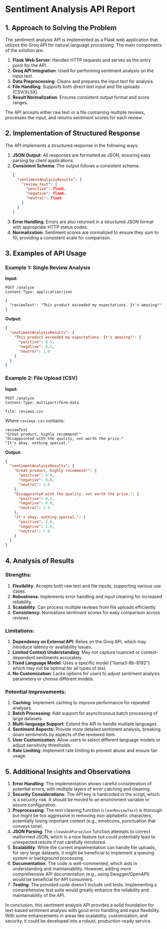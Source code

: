 # Sentiment Analysis API Report

## 1. Approach to Solving the Problem

The sentiment analysis API is implemented as a Flask web application that utilizes the Groq API for natural language processing. The main components of the solution are:

1. **Flask Web Server**: Handles HTTP requests and serves as the entry point for the API.
2. **Groq API Integration**: Used for performing sentiment analysis on the input text.
3. **Data Preprocessing**: Cleans and prepares the input text for analysis.
4. **File Handling**: Supports both direct text input and file uploads (CSV/XLSX).
5. **Result Normalization**: Ensures consistent output format and score ranges.

The API accepts either raw text or a file containing multiple reviews, processes the input, and returns sentiment scores for each review.

## 2. Implementation of Structured Response

The API implements a structured response in the following ways:

1. **JSON Output**: All responses are formatted as JSON, ensuring easy parsing by client applications.
2. **Consistent Schema**: The output follows a consistent schema:
   ```json
   {
     "sentimentAnalysisResults": {
       "review_text": {
         "positive": float,
         "negative": float,
         "neutral": float
       }
     }
   }
   ```
3. **Error Handling**: Errors are also returned in a structured JSON format with appropriate HTTP status codes.
4. **Normalization**: Sentiment scores are normalized to ensure they sum to 10, providing a consistent scale for comparison.

## 3. Examples of API Usage

### Example 1: Single Review Analysis

**Input:**
```http
POST /analyze
Content-Type: application/json

{
  "reviewText": "This product exceeded my expectations. It's amazing!"
}
```

**Output:**
```json
{
  "sentimentAnalysisResults": {
    "This product exceeded my expectations. It's amazing!": {
      "positive": 8.5,
      "negative": 0.5,
      "neutral": 1.0
    }
  }
}
```

### Example 2: File Upload (CSV)

**Input:**
```http
POST /analyze
Content-Type: multipart/form-data

file: reviews.csv
```

Where `reviews.csv` contains:
```
reviewText
"Great product, highly recommend!"
"Disappointed with the quality, not worth the price."
"It's okay, nothing special."
```

**Output:**
```json
{
  "sentimentAnalysisResults": {
    "Great product, highly recommend!": {
      "positive": 9.0,
      "negative": 0.0,
      "neutral": 1.0
    },
    "Disappointed with the quality, not worth the price.": {
      "positive": 0.5,
      "negative": 8.0,
      "neutral": 1.5
    },
    "It's okay, nothing special.": {
      "positive": 2.0,
      "negative": 1.0,
      "neutral": 7.0
    }
  }
}
```

## 4. Analysis of Results

### Strengths:
1. **Flexibility**: Accepts both raw text and file inputs, supporting various use cases.
2. **Robustness**: Implements error handling and input cleaning for increased reliability.
3. **Scalability**: Can process multiple reviews from file uploads efficiently.
4. **Consistency**: Normalizes sentiment scores for easy comparison across reviews.

### Limitations:
1. **Dependency on External API**: Relies on the Groq API, which may introduce latency or availability issues.
2. **Limited Context Understanding**: May not capture nuanced or context-dependent sentiments accurately.
3. **Fixed Language Model**: Uses a specific model ("llama3-8b-8192") which may not be optimal for all types of text.
4. **No Customization**: Lacks options for users to adjust sentiment analysis parameters or choose different models.

### Potential Improvements:
1. **Caching**: Implement caching to improve performance for repeated analyses.
2. **Batch Processing**: Add support for asynchronous batch processing of large datasets.
3. **Multi-language Support**: Extend the API to handle multiple languages.
4. **Sentiment Aspects**: Provide more detailed sentiment analysis, breaking down sentiments by aspects of the reviewed item.
5. **User Customization**: Allow users to select different language models or adjust sensitivity thresholds.
6. **Rate Limiting**: Implement rate limiting to prevent abuse and ensure fair usage.

## 5. Additional Insights and Observations

1. **Error Handling**: The implementation shows careful consideration of potential errors, with multiple layers of error catching and cleaning.
2. **Security Considerations**: The API key is hardcoded in the script, which is a security risk. It should be moved to an environment variable or secure configuration.
3. **Preprocessing**: The text cleaning function (`cleanReviewText`) is thorough but might be too aggressive in removing non-alphabetic characters, potentially losing important context (e.g., emoticons, punctuation that conveys tone).
4. **JSON Parsing**: The `cleanAndParseJson` function attempts to correct malformed JSON, which is a nice feature but could potentially lead to unexpected results if not carefully monitored.
5. **Scalability**: While the current implementation can handle file uploads, for very large datasets, it might be beneficial to implement a queuing system or background processing.
6. **Documentation**: The code is well-commented, which aids in understanding and maintainability. However, adding more comprehensive API documentation (e.g., using Swagger/OpenAPI) would be beneficial for API consumers.
7. **Testing**: The provided code doesn't include unit tests. Implementing a comprehensive test suite would greatly enhance the reliability and maintainability of the API.

In conclusion, this sentiment analysis API provides a solid foundation for text-based sentiment analysis with good error handling and input flexibility. With some enhancements in areas like scalability, customization, and security, it could be developed into a robust, production-ready service.
